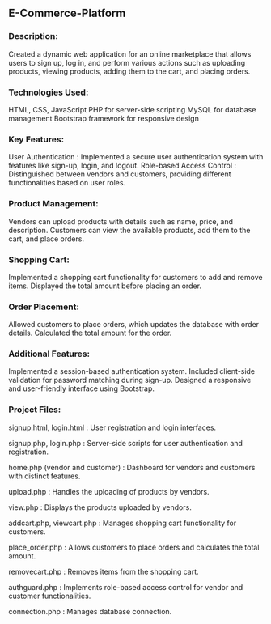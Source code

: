 ## E-Commerce-Platform

### Description:
Created a dynamic web application for an online marketplace that allows users to sign up, log in, and perform various actions such as uploading products, viewing products, adding them to the cart, and placing orders.

### Technologies Used:

HTML, CSS, JavaScript
PHP for server-side scripting
MySQL for database management
Bootstrap framework for responsive design

### Key Features:

User Authentication : Implemented a secure user authentication system with features like sign-up, login, and logout.
Role-based Access Control : Distinguished between vendors and customers, providing different functionalities based on user roles.

### Product Management:
Vendors can upload products with details such as name, price, and description.
Customers can view the available products, add them to the cart, and place orders.

### Shopping Cart:
Implemented a shopping cart functionality for customers to add and remove items.
Displayed the total amount before placing an order.

### Order Placement:
Allowed customers to place orders, which updates the database with order details.
Calculated the total amount for the order.

### Additional Features:
Implemented a session-based authentication system.
Included client-side validation for password matching during sign-up.
Designed a responsive and user-friendly interface using Bootstrap.

### Project Files:
signup.html, login.html : User registration and login interfaces.

signup.php, login.php : Server-side scripts for user authentication and registration.

home.php (vendor and customer) : Dashboard for vendors and customers with distinct features.

upload.php : Handles the uploading of products by vendors.

view.php : Displays the products uploaded by vendors.

addcart.php, viewcart.php : Manages shopping cart functionality for customers.

place_order.php : Allows customers to place orders and calculates the total amount.

removecart.php : Removes items from the shopping cart.

authguard.php : Implements role-based access control for vendor and customer functionalities.

connection.php : Manages database connection.

